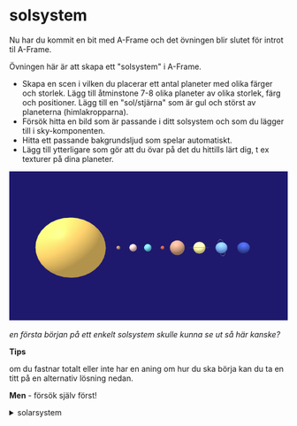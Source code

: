 # solsystem

Nu har du kommit en bit med A-Frame och det övningen blir slutet för introt til A-Frame.

Övningen här är att skapa ett "solsystem" i A-Frame. 

- Skapa en scen i vilken du placerar ett antal planeter med olika färger och storlek.
Lägg till åtminstone 7-8 olika planeter av olika storlek, färg och positioner. Lägg till en "sol/stjärna" som är gul och störst av planeterna (himlakropparna).
- Försök hitta en bild som är passande i ditt solsystem och som du lägger till i sky-komponenten.
- Hitta ett passande bakgrundsljud som spelar automatiskt.
- Lägg till ytterligare som gör att du övar på det du hittills lärt dig, t ex texturer på dina planeter.






![solsystem](https://github.com/mattische/aframe-intro/blob/77ac0cf15dac19ab102dcc30665c85c0ce037a82/0%20-%20start/solar.png)

*en första början på ett enkelt solsystem skulle kunna se ut så här kanske?*


**Tips**

om du fastnar totalt eller inte har en aning om hur du ska börja kan du ta en titt på en alternativ lösning nedan.

**Men** - försök själv först!

<details>

<summary>solarsystem</summary>

### ett solsystem

Detta är ett alternativ till lösning. Obs, ingen media eller texturer.

Planeterna med ringar runt är egna entiteter.

Här finns lösningen live -> https://thoracic-patch-staircase.glitch.me/


```html
<html>
  <head>
    <script src="https://aframe.io/releases/1.6.0/aframe.min.js"></script>
  </head>
  <body>
    <a-scene background="color: midnightblue">
      <!-- Solen -->
      <a-sphere 
        color="#F5C85D"
        position="-13 2 -10" 
        radius="4"></a-sphere>

      <!-- Merkurius -->
      <a-sphere
        color="#AF886D"
        position="-7 2 -10"
        radius=".25"></a-sphere>

      <!-- Venus -->
      <a-sphere 
        color="#ECBFBF"
        position="-5 2 -10" 
        radius=".5"></a-sphere>

      <!-- Tellus -->
      <a-sphere 
        color="#6DCBE7"
        position="-3 2 -10" 
        radius=".5"></a-sphere>

      <!-- Mars -->
      <a-sphere 
        color="#CF503A"
        position="-1 2 -10" 
        radius=".25"></a-sphere>

      <!-- Jupiter -->
      <a-sphere 
        color="#C9957A"
        position="1 2 -10"
        radius="1"></a-sphere>
      
      <!-- Saturnus -->
      <a-sphere 
        color="#F8EC99"
        position="4 2 -10" 
        radius=".8"></a-sphere>

      <!-- Uranus -->
      <a-sphere 
        color="#73AAF8"
        position="7 2 -10"
        radius=".75"></a-sphere>

      <!-- Neptun -->
      <a-sphere 
        color="#3453BD"
        position="10 2 -10" 
        radius=".75"></a-sphere>
     
<!-- Dessa planeter har ringar runt sig - torii (singular torus) vilket är en primitive/shape som kan användas för att göra "donuts", tuber/tubes och, som i det här fallet, ringar.
Ringarna är placerade i a-entity, som kan ses som en container/behållare som i sig kan innehålla komponenter (och funktionalitet/interaktivitet).
 -->
      <a-entity id="saturn-container" position="4 2 -10">
        <a-sphere position="0 0 0 " radius=".8" color="#F8EC99" id="saturn"></a-sphere>
        <a-torus id="saturn-ring-1" color="#57524A" segments-tubular="50" radius="3.2" radius-tubular="0.1" rotation="90 0 0" scale=".44 .44 0.04"></a-torus>
        <a-torus id="saturn-ring-2" color="#A29A87" segments-tubular="50" radius="2.4" radius-tubular="0.2" rotation="90 0 0" scale=".44 .44 0.04"></a-torus>
      </a-entity>

      <a-entity id="uranus-container" position="7 2 -10">
        <a-sphere id="uranus" radius=".75" color="#73AAF8"></a-sphere>
        <a-torus id="uranus-ring" color="#FFFFFF" segments-tubular="50" radius="1.5" radius-tubular="0.01" rotation="-10 90 0" scale=".75 .75 0.075"></a-torus>
      </a-entity>
      

    </a-scene>
  </body>
</html>
```

</details>
